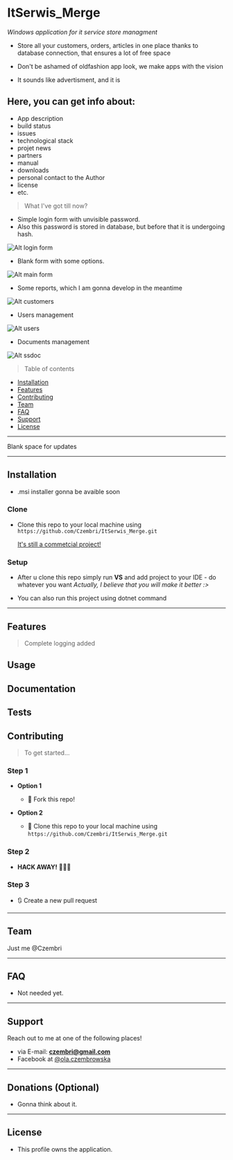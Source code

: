 # ItSerwis_Merge
<i>Windows application for it service store managment</i>

* Store all your customers, orders, articles in one place thanks to database connection, that ensures a lot of free space

* Don't be ashamed of oldfashion app look, we make apps with the vision

* It sounds like advertisment, and it is 

## Here, you can get info about: 

- App description
- build status
- issues 
- technological stack
- projet news
- partners
- manual
- downloads
- personal contact to the Author
- license
- etc.


> What I've got till now?

* Simple login form with unvisible password.
* Also this password is stored in database, but before that it is undergoing hash.

![Alt login form](https://user-images.githubusercontent.com/57504533/90965030-b9ca7e80-e4c4-11ea-8d3f-22b4b063f337.png?raw=true "Title")

* Blank form with some options.

![Alt main form](https://user-images.githubusercontent.com/57504533/90965148-f8146d80-e4c5-11ea-94a1-a43004569428.png?raw=true "Title")

* Some reports, which I am gonna develop in the meantime

![Alt customers](https://user-images.githubusercontent.com/57504533/91632711-e873b800-e9e2-11ea-95c8-f4f48a431aaa.png?raw=true "Title")

* Users management

![Alt users](https://user-images.githubusercontent.com/57504533/91632689-c24e1800-e9e2-11ea-8c4b-b9fb181d259e.png?raw=true "Title")

* Documents management

![Alt ssdoc](https://user-images.githubusercontent.com/57504533/91632693-d09c3400-e9e2-11ea-8ac0-e559c0585492.png?raw=true "Title")

> Table of contents

- [Installation](#installation)
- [Features](#features)
- [Contributing](#contributing)
- [Team](#team)
- [FAQ](#faq)
- [Support](#support)
- [License](#license)



--------

Blank space for updates

--------

## Installation

- .msi installer gonna be avaible soon

### Clone

- Clone this repo to your local machine using `https://github.com/Czembri/ItSerwis_Merge.git`

  <u>It's still a commetcial project!</u>

### Setup

- After u clone this repo simply run <b>VS</b> and add project to your IDE - do whatever you want 
<i>Actually, I believe that you will make it better :></i>

- You can also run this project using dotnet command 

---

## Features

> Complete logging added

## Usage 
## Documentation 
## Tests 


## Contributing

> To get started...

### Step 1

- **Option 1**
    - 🍴 Fork this repo!

- **Option 2**
    - 👯 Clone this repo to your local machine using `https://github.com/Czembri/ItSerwis_Merge.git`

### Step 2

- **HACK AWAY!** 🔨🔨🔨

### Step 3

- 🔃 Create a new pull request 

---

## Team

Just me @Czembri 

---

## FAQ

- Not needed yet.
    

---

## Support

Reach out to me at one of the following places!

- via E-mail: <b><a href="" target="_blank">czembri@gmail.com<a></b>
- Facebook at <a href="https://www.facebook.com/ola.czembrowska/" target="_blank">@ola.czembrowska</a>

---

## Donations (Optional)

- Gonna think about it.

---

## License

- This profile owns the application.
